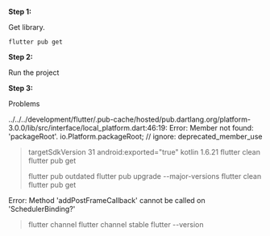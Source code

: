 
**Step 1:**

Get library.

```
flutter pub get
```

**Step 2:**

Run the project

**Step 3:**

Problems

../../../development/flutter/.pub-cache/hosted/pub.dartlang.org/platform-3.0.0/lib/src/interface/local_platform.dart:46:19: Error: Member not found: 'packageRoot'.
io.Platform.packageRoot; // ignore: deprecated_member_use

> targetSdkVersion 31
> android:exported="true"
> kotlin 1.6.21
> flutter clean
> flutter pub get
> 
> 
> 
> flutter pub outdated
> flutter pub upgrade --major-versions
> flutter clean
> flutter pub get


Error: Method 'addPostFrameCallback' cannot be called on 'SchedulerBinding?' 
> flutter channel
> flutter channel stable
> flutter --version
> 
> 